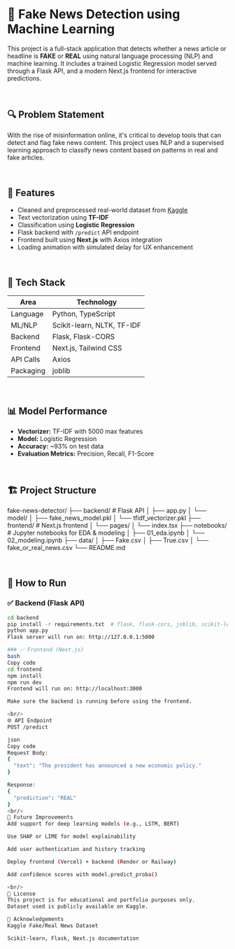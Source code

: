 # 📰 Fake News Detection using Machine Learning

This project is a full-stack application that detects whether a news article or headline is **FAKE** or **REAL** using natural language processing (NLP) and machine learning. It includes a trained Logistic Regression model served through a Flask API, and a modern Next.js frontend for interactive predictions.

<br/>

## 🔍 Problem Statement

With the rise of misinformation online, it's critical to develop tools that can detect and flag fake news content. This project uses NLP and a supervised learning approach to classify news content based on patterns in real and fake articles.

<br/>

## 🚀 Features

- Cleaned and preprocessed real-world dataset from [Kaggle](https://www.kaggle.com/datasets/clmentbisaillon/fake-and-real-news-dataset)
- Text vectorization using **TF-IDF**
- Classification using **Logistic Regression**
- Flask backend with `/predict` API endpoint
- Frontend built using **Next.js** with Axios integration
- Loading animation with simulated delay for UX enhancement

<br/>

## 🧠 Tech Stack

| Area      | Technology                 |
| --------- | -------------------------- |
| Language  | Python, TypeScript         |
| ML/NLP    | Scikit-learn, NLTK, TF-IDF |
| Backend   | Flask, Flask-CORS          |
| Frontend  | Next.js, Tailwind CSS      |
| API Calls | Axios                      |
| Packaging | joblib                     |

<br/>

## 📊 Model Performance

- **Vectorizer:** TF-IDF with 5000 max features
- **Model:** Logistic Regression
- **Accuracy:** ~93% on test data
- **Evaluation Metrics:** Precision, Recall, F1-Score

<br/>

## 🏗️ Project Structure

fake-news-detector/
├── backend/ # Flask API
│ ├── app.py
│ └── model/
│ ├── fake_news_model.pkl
│ └── tfidf_vectorizer.pkl
├── frontend/ # Next.js frontend
│ └── pages/
│ └── index.tsx
├── notebooks/ # Jupyter notebooks for EDA & modeling
│ ├── 01_eda.ipynb
│ └── 02_modeling.ipynb
├── data/
│ ├── Fake.csv
│ ├── True.csv
│ └── fake_or_real_news.csv
└── README.md

<br/>

## 🧪 How to Run

### ✅ Backend (Flask API)

```bash
cd backend
pip install -r requirements.txt  # flask, flask-cors, joblib, scikit-learn, nltk
python app.py
Flask server will run on: http://127.0.0.1:5000

### ✅ Frontend (Next.js)
bash
Copy code
cd frontend
npm install
npm run dev
Frontend will run on: http://localhost:3000

Make sure the backend is running before using the frontend.

<br/>
🌐 API Endpoint
POST /predict

json
Copy code
Request Body:
{
  "text": "The president has announced a new economic policy."
}

Response:
{
  "prediction": "REAL"
}
<br/>
🧠 Future Improvements
Add support for deep learning models (e.g., LSTM, BERT)

Use SHAP or LIME for model explainability

Add user authentication and history tracking

Deploy frontend (Vercel) + backend (Render or Railway)

Add confidence scores with model.predict_proba()

<br/>
📄 License
This project is for educational and portfolio purposes only.
Dataset used is publicly available on Kaggle.

🙌 Acknowledgements
Kaggle Fake/Real News Dataset

Scikit-learn, Flask, Next.js documentation

```

